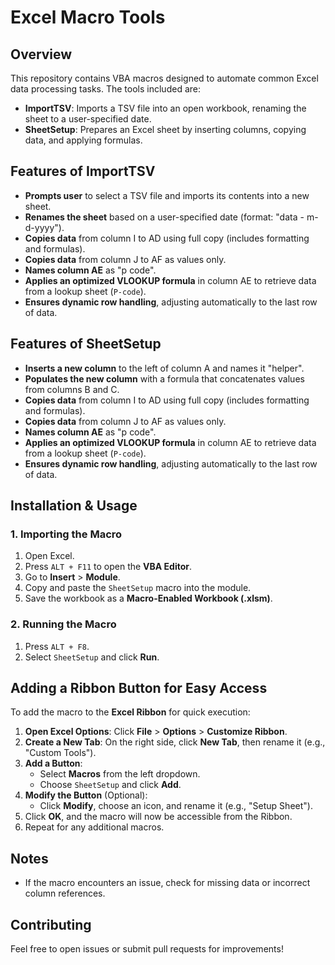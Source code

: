 # Excel Macro Tools

## Overview
This repository contains VBA macros designed to automate common Excel data processing tasks. The tools included are:

- **ImportTSV**: Imports a TSV file into an open workbook, renaming the sheet to a user-specified date.
- **SheetSetup**: Prepares an Excel sheet by inserting columns, copying data, and applying formulas.

## Features of ImportTSV
- **Prompts user** to select a TSV file and imports its contents into a new sheet.
- **Renames the sheet** based on a user-specified date (format: "data - m-d-yyyy").
- **Copies data** from column I to AD using full copy (includes formatting and formulas).
- **Copies data** from column J to AF as values only.
- **Names column AE** as "p code".
- **Applies an optimized VLOOKUP formula** in column AE to retrieve data from a lookup sheet (`P-code`).
- **Ensures dynamic row handling**, adjusting automatically to the last row of data.

## Features of SheetSetup
- **Inserts a new column** to the left of column A and names it "helper".
- **Populates the new column** with a formula that concatenates values from columns B and C.
- **Copies data** from column I to AD using full copy (includes formatting and formulas).
- **Copies data** from column J to AF as values only.
- **Names column AE** as "p code".
- **Applies an optimized VLOOKUP formula** in column AE to retrieve data from a lookup sheet (`P-code`).
- **Ensures dynamic row handling**, adjusting automatically to the last row of data.

## Installation & Usage
### 1. Importing the Macro
1. Open Excel.
2. Press `ALT + F11` to open the **VBA Editor**.
3. Go to **Insert** > **Module**.
4. Copy and paste the `SheetSetup` macro into the module.
5. Save the workbook as a **Macro-Enabled Workbook (.xlsm)**.

### 2. Running the Macro
1. Press `ALT + F8`.
2. Select `SheetSetup` and click **Run**.

## Adding a Ribbon Button for Easy Access
To add the macro to the **Excel Ribbon** for quick execution:
1. **Open Excel Options**: Click **File** > **Options** > **Customize Ribbon**.
2. **Create a New Tab**: On the right side, click **New Tab**, then rename it (e.g., "Custom Tools").
3. **Add a Button**:
   - Select **Macros** from the left dropdown.
   - Choose `SheetSetup` and click **Add**.
4. **Modify the Button** (Optional):
   - Click **Modify**, choose an icon, and rename it (e.g., "Setup Sheet").
5. Click **OK**, and the macro will now be accessible from the Ribbon.
6. Repeat for any additional macros.

## Notes
- If the macro encounters an issue, check for missing data or incorrect column references.

## Contributing
Feel free to open issues or submit pull requests for improvements!
